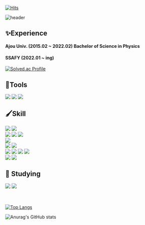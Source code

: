 [![Hits](https://hits.seeyoufarm.com/api/count/incr/badge.svg?url=https%3A%2F%2Fgithub.com%2FDongKeun2&count_bg=%23000000&title_bg=%23000000&icon=awesomelists.svg&icon_color=%23FFFFFF&title=Visits&edge_flat=false)](https://hits.seeyoufarm.com)
  
![header](https://capsule-render.vercel.app/api?type=transparent&color=auto&text=DongKeun&animation=fadeIn&fontAlign=30)

## ✨Experience
#### Ajou Univ. (2015.02 ~ 2022.02) Bachelor of Science in Physics

#### SSAFY (2022.01 ~ ing)

[![Solved.ac Profile](http://mazassumnida.wtf/api/v2/generate_badge?boj=ehdrms121)](https://solved.ac/ehdrms121/)

<h2>🎨Tools</h2>
<div>
  <img src="https://img.shields.io/badge/VS Code-007ACC?style=flat-square&logo=Visual Studio Code&logoColor=white"/>
  <img src="https://img.shields.io/badge/PyCharm-000000?style=flat-square&logo=PyCharm&logoColor=white"/>
  <img src="https://img.shields.io/badge/Google Chrome-4285F4?style=flat-square&logo=Google Chrome&logoColor=white"/>
</div>

## 🖌️Skill
<div>
  <img src="https://img.shields.io/badge/Python-3776AB?style=flat-square&logo=Python&logoColor=white"/>
  <img src="https://img.shields.io/badge/Django-092E20?style=flat-square&logo=Django&logoColor=white"/>
</div>
<div>
  <img src="https://img.shields.io/badge/HTML5-E34F26?style=flat-square&logo=HTML5&logoColor=white"/>
  <img src="https://img.shields.io/badge/CSS3-1572B6?style=flat-square&logo=CSS3&logoColor=white"/>
  <img src="https://img.shields.io/badge/JavaScript-F7DF1E?style=flat-square&logo=JavaScript&logoColor=white"/>
</div>
<div>
  <img src="https://img.shields.io/badge/Vue.js-4FC08D?style=flat-square&logo=Vue.js&logoColor=white"/>
</div>
<div>
  <img src="https://img.shields.io/badge/Bootstrap-7952B3?style=flat-square&logo=Bootstrap&logoColor=white"/>
  <img src="https://img.shields.io/badge/Tailwind CSS-06B6D4?style=flat-square&logo=Tailwind CSS&logoColor=white"/>
</div>
<div>
  <img src="https://img.shields.io/badge/GitHub-181717?style=flat-square&logo=GitHub&logoColor=white"/>
  <img src="https://img.shields.io/badge/GitLab-FC6D26?style=flat-square&logo=GitLab&logoColor=white"/>
  <img src="https://img.shields.io/badge/Mattermost-0058CC?style=flat-square&logo=Mattermost&logoColor=white"/>
  <img src="https://img.shields.io/badge/Notion-000000?style=flat-square&logo=Notion&logoColor=white"/>
</div>
<div>
  <img src="https://img.shields.io/badge/Jupyter-F37626?style=flat-square&logo=Jupyter&logoColor=white"/>
  <img src="https://img.shields.io/badge/Markdown-000000?style=flat-square&logo=Markdown&logoColor=white"/>
</div>

## 👟 Studying
<div>
  <img src="https://img.shields.io/badge/React-61DAFB?style=flat-square&logo=React&logoColor=white"/>
  <img src="https://img.shields.io/badge/Styled Components-DB7093?style=flat-square&logo=styled-components&logoColor=white"/>
</div>

<br/>
<br/>



[![Top Langs](https://github-readme-stats.vercel.app/api/top-langs/?username=DongKeun2&exclude_repo=DongKeun2.github.io,algorithm&layout=compact&theme=dracula)](https://github.com/anuraghazra/github-readme-stats)

![Anurag's GitHub stats](https://github-readme-stats.vercel.app/api?username=DongKeun2&show_icons=true&theme=dracula&hide=prs,contribs)
